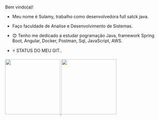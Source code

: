 Bem vindo(a)!

-  Meu nome é Sulamy, trabalho como desenvolvedora full satck java.


-  Faço faculdade de  Analise e Desenvolvimento de Sistemas.


- 😊 Tenho me dedicado a estudar pogramação Java, framework Spring Boot, Angular, Docker, Postman, Sql, JavaScript, AWS.




















- ⚡ STATUS DO MEU GIT..







<div>
<a href="https://github.com/seu-usuário-aqui">
<img height="180em" src="https://github-readme-stats.vercel.app/api/top-langs/?username=sulamylobato&layout=compact&langs_count=7&theme=dracula"/>
<img height="180em" src="https://github-readme-stats.vercel.app/api?username=sulamylobato&show_icons=true&theme=dracula&include_all_commits=true&count_private=true"/>
</div>
  

